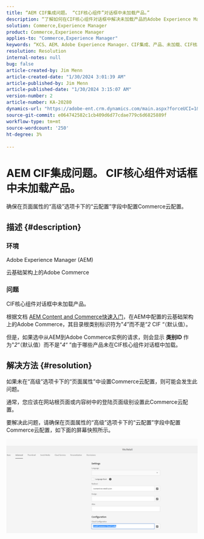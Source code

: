 ```yaml
---
title: “AEM CIF集成问题。 “CIF核心组件”对话框中未加载产品。”
description: “了解如何在CIF核心组件对话框中解决未加载产品的Adobe Experience Manager问题。”
solution: Commerce,Experience Manager
product: Commerce,Experience Manager
applies-to: "Commerce,Experience Manager"
keywords: “KCS、AEM、Adobe Experience Manager、CIF集成、产品、未加载、CIF核心组件对话框、故障排除、Adobe Commerce、AC、云基础架构”
resolution: Resolution
internal-notes: null
bug: false
article-created-by: Jim Menn
article-created-date: "1/30/2024 3:01:39 AM"
article-published-by: Jim Menn
article-published-date: "1/30/2024 3:15:07 AM"
version-number: 2
article-number: KA-20280
dynamics-url: "https://adobe-ent.crm.dynamics.com/main.aspx?forceUCI=1&pagetype=entityrecord&etn=knowledgearticle&id=62ebffe1-1bbf-ee11-9079-6045bd006268"
source-git-commit: e064742582c1cb409d6d77cdae779c6d6825889f
workflow-type: tm+mt
source-wordcount: '250'
ht-degree: 3%

---
```


# AEM CIF集成问题。 CIF核心组件对话框中未加载产品。


确保在页面属性的“高级”选项卡下的“云配置”字段中配置Commerce云配置。

## 描述 {#description}


### 环境

Adobe Experience Manager (AEM)

云基础架构上的Adobe Commerce

### 问题

CIF核心组件对话框中未加载产品。

根据文档 [AEM Content and Commerce快速入门](https://experienceleague.adobe.com/docs/experience-manager-65/commerce/storefront/getting-started.html)，在AEM中配置的云基础架构上的Adobe Commerce，其目录根类别标识符为&quot;*4*”而不是“*2* CIF “（默认值）。

但是，如果选中从AEM到Adobe Commerce实例的请求，则会显示 <b>类别ID</b> 作为&quot;*2*“（默认值）而不是”*4*“ ”由于哪些产品未在CIF核心组件对话框中加载。


## 解决方法 {#resolution}


如果未在“高级”选项卡下的“页面属性”中设置Commerce云配置，则可能会发生此问题。

通常，您应该在网站根页面或内容树中的登陆页面级别设置此Commerce云配置。

要解决此问题，请确保在页面属性的“高级”选项卡下的“云配置”字段中配置Commerce云配置，如下面的屏幕快照所示。

![](assets/35698328-9514-ed11-b83d-002248086a9c.png)
